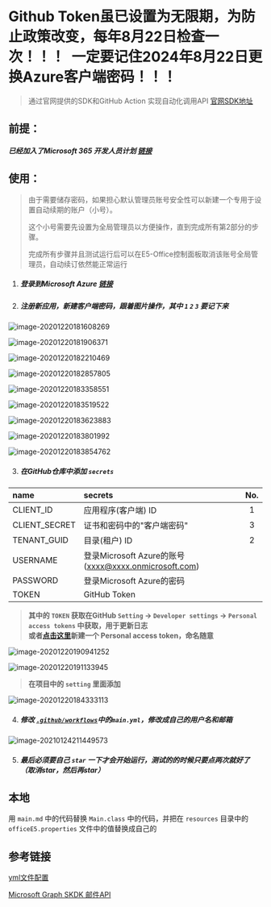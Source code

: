 # Github Token虽已设置为无限期，为防止政策改变，每年8月22日检查一次！！！&nbsp;&nbsp;一定要记住2024年8月22日更换Azure客户端密码！！！


> 通过官网提供的SDK和GitHub Action 实现自动化调用API [官网SDK地址](https://docs.microsoft.com/zh-cn/graph/sdks/sdk-installation?view=graph-rest-1.0)

## 前提：

##### 已经加入了Microsoft 365 开发人员计划 [链接](https://developer.microsoft.com/zh-cn/microsoft-365/dev-program)

## 使用：
> 由于需要储存密码，如果担心默认管理员账号安全性可以新建一个专用于设置自动续期的账户（小号）。
> 
> 这个小号需要先设置为全局管理员以方便操作，直到完成所有第2部分的步骤。
> 
> 完成所有步骤并且测试运行后可以在E5-Office控制面板取消该账号全局管理员，自动续订依然能正常运行

1. ##### 登录到Microsoft  Azure [链接](https://portal.azure.com/)

2. ##### 注册新应用，新建客户端密码，跟着图片操作，其中 `1` `2` `3` 要记下来
   

![image-20201220181608269](md_img/image-20201220181608269.png)
    
![image-20201220181906371](md_img/image-20201220181906371.png)
    
![image-20201220182210469](md_img/image-20201220182210469.png)
    
![image-20201220182857805](md_img/image-20201220182857805.png)
    
![image-20201220183358551](md_img/image-20201220183358551.png)
    
![image-20201220183519522](md_img/image-20201220183519522.png)
    
![image-20201220183623883](md_img/image-20201220183623883.png)
    
![image-20201220183801992](md_img/image-20201220183801992.png)
    
![image-20201220183854762](md_img/image-20201220183854762.png)

3. ##### 在GitHub仓库中添加 `secrets`

| name          | secrets                                              | No.  |
| :------------ | :--------------------------------------------------- | :--: |
| CLIENT_ID     | 应用程序(客户端) ID                                  |  1   |
| CLIENT_SECRET | 证书和密码中的"客户端密码"                           |  3   |
| TENANT_GUID   | 目录(租户) ID                                        |  2   |
| USERNAME      | 登录Microsoft Azure的账号(xxxx@xxxx.onmicrosoft.com) |      |
| PASSWORD      | 登录Microsoft Azure的密码                            |      |
| TOKEN         | GitHub Token                                         |      |

> **其中的 `TOKEN` 获取在GitHub `Setting` -> `Developer settings`  -> `Personal access tokens` 中获取，用于更新日志**<br>
> **或者[点击这里](https://github.com/settings/tokens/new)新建一个 Personal access token，命名随意**

![image-20201220190941252](md_img/image-20201220190941252.png)

![image-20201220191133945](md_img/image-20201220191133945.png)

> **在项目中的 `setting` 里面添加**

![image-20201220184333113](md_img/image-20201220184333113.png)

4. ##### 修改 [`.github/workflows`](/.github/workflows)中的`main.yml`，修改成自己的用户名和邮箱

![image-20210124211449573](md_img/image-20210124211449573.png)

5. ##### 最后必须要自己 `star` 一下才会开始运行，测试的的时候只要点两次就好了（取消star，然后再star）

## 本地

用 `main.md` 中的代码替换 `Main.class` 中的代码，并把在 `resources` 目录中的 `officeE5.properties` 文件中的值替换成自己的

## 参考链接

[yml文件配置](https://github.com/moreant/auto-checkin-biliob)

[Microsoft Graph SKDK 邮件API](https://docs.microsoft.com/zh-cn/graph/api/user-list-messages?view=graph-rest-1.0&tabs=http)
